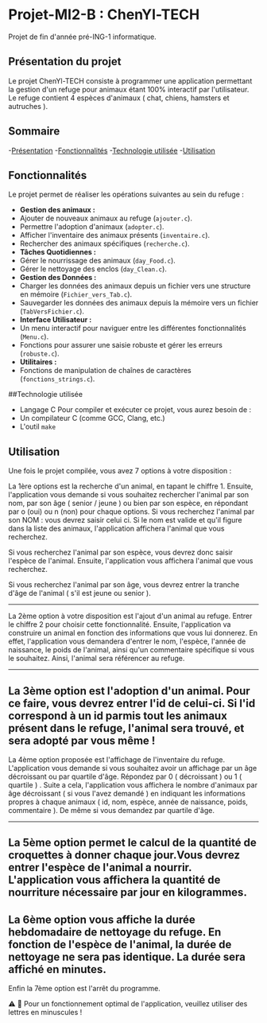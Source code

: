 # Projet-MI2-B : ChenYl-TECH 
Projet de fin d'année pré-ING-1 informatique.

## Présentation du projet 
Le projet ChenYl-TECH consiste à programmer une application permettant la gestion d'un refuge pour animaux étant 100% interactif par l'utilisateur. Le refuge contient 4 espèces d'animaux ( chat, chiens, hamsters et autruches ).


## Sommaire
-[Présentation](#présentation)
-[Fonctionnalités](#fonctionnalités)
-[Technologie utilisée](#technologieutlisée)
-[Utilisation](#utilisation)

## Fonctionnalités
Le projet permet de réaliser les opérations suivantes au sein du refuge : 
* **Gestion des animaux :**
* Ajouter de nouveaux animaux au refuge (`ajouter.c`).
* Permettre l'adoption d'animaux (`adopter.c`).
* Afficher l'inventaire des animaux présents (`inventaire.c`).
* Rechercher des animaux spécifiques (`recherche.c`).
* **Tâches Quotidiennes :**
* Gérer le nourrissage des animaux (`day_Food.c`).
* Gérer le nettoyage des enclos (`day_Clean.c`).
* **Gestion des Données :**
* Charger les données des animaux depuis un fichier vers une structure en mémoire (`Fichier_vers_Tab.c`).
* Sauvegarder les données des animaux depuis la mémoire vers un fichier (`TabVersFichier.c`).
* **Interface Utilisateur :**
* Un menu interactif pour naviguer entre les différentes fonctionnalités (`Menu.c`).
* Fonctions pour assurer une saisie robuste et gérer les erreurs (`robuste.c`).
* **Utilitaires :**
* Fonctions de manipulation de chaînes de caractères (`fonctions_strings.c`).

##Technologie utilisée 
* Langage C
Pour compiler et exécuter ce projet, vous aurez besoin de :
* Un compilateur C (comme GCC, Clang, etc.)
* L'outil `make`

## Utilisation
Une fois le projet compilée, vous avez 7 options à votre disposition : 

La 1ère options est la recherche d'un animal, en tapant le chiffre 1. Ensuite, l'application vous demande si vous souhaitez rechercher l'animal par son nom, par son âge ( senior / jeune ) ou bien par son espèce, en répondant par o (oui) ou n (non) pour chaque options. 
Si vous recherchez l'animal par son NOM : vous devrez saisir celui ci. Si le nom est valide et qu'il figure dans la liste des animaux, l'application affichera l'animal que vous recherchez.

Si vous recherchez l'animal par son espèce, vous devrez donc saisir l'espèce de l'animal. Ensuite, l'application vous affichera l'animal que vous recherchez.

Si vous recherchez l'animal par son âge, vous devrez entrer la tranche d'âge de l'animal ( s'il est jeune ou senior ).

--------------------------------------------------------------------------------------------------------------------------------------------------------------------------------------------------------------------------------------------------------------------------------------------------------------------------------
La 2ème option à votre disposition est l'ajout d'un animal au refuge. Entrer le chiffre 2 pour choisir cette fonctionnalité. Ensuite, l'application va construire un animal en fonction des informations que vous lui donnerez. En effet, l'application vous demandera d'entrer le nom, l'espèce, l'année de naissance, le poids de l'animal, ainsi qu'un commentaire spécifique si vous le souhaitez. 
Ainsi, l'animal sera référencer au refuge.

--------------------------------------------------------------------------------------------------------------------------------------------------------------------------------------------------------------------------------------------------------------------------------------------------------------------------------
La 3ème option est l'adoption d'un animal. Pour ce faire, vous devrez entrer l'id de celui-ci. Si l'id correspond à un id parmis tout les animaux présent dans le refuge, l'animal sera trouvé, et sera adopté par vous même !
--------------------------------------------------------------------------------------------------------------------------------------------------------------------------------------------------------------------------------------------------------------------------------------------------------------------------------
La 4ème option proposée est l'affichage de l'inventaire du refuge. L'application vous demande si vous souhaitez avoir un affichage par un âge décroissant ou par quartile d'âge. Répondez par 0 ( décroissant )  ou 1 ( quartile ) . Suite a cela, l'application vous affichera le nombre d'animaux par âge décroissant ( si vous l'avez demandé ) en indiquant les informations propres à chaque animaux ( id, nom, espèce, année de naissance, poids, commentaire ). De même si vous demandez par quartile d'âge.

--------------------------------------------------------------------------------------------------------------------------------------------------------------------------------------------------------------------------------------------------------------------------------------------------------------------------------
La 5ème option permet le calcul de la quantité de croquettes à donner chaque jour.Vous devrez entrer l'espèce de l'animal a nourrir. L'application vous affichera la quantité de nourriture nécessaire par jour en kilogrammes.
--------------------------------------------------------------------------------------------------------------------------------------------------------------------------------------------------------------------------------------------------------------------------------------------------------------------------------
La 6ème option vous affiche la durée hebdomadaire de nettoyage du refuge. En fonction de l'espèce de l'animal, la durée de nettoyage ne sera pas identique. La durée sera affiché en minutes.
--------------------------------------------------------------------------------------------------------------------------------------------------------------------------------------------------------------------------------------------------------------------------------------------------------------------------------
Enfin la 7ème option est l'arrêt du programme.


:warning: :rotating_light: Pour un fonctionnement optimal de l'application, veuillez utiliser des lettres en minuscules ! 



